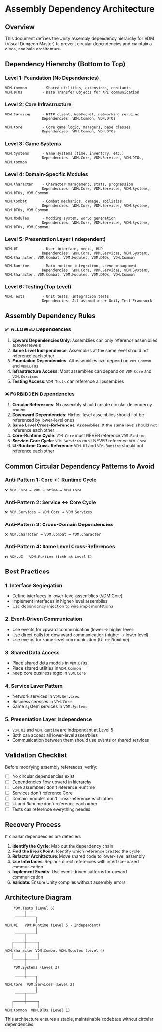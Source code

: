 # Assembly Dependency Architecture

## Overview
This document defines the Unity assembly dependency hierarchy for VDM (Visual Dungeon Master) to prevent circular dependencies and maintain a clean, scalable architecture.

## Dependency Hierarchy (Bottom to Top)

### Level 1: Foundation (No Dependencies)
```
VDM.Common       - Shared utilities, extensions, constants
VDM.DTOs         - Data Transfer Objects for API communication
```

### Level 2: Core Infrastructure
```
VDM.Services     - HTTP client, WebSocket, networking services
                 Dependencies: VDM.Common, VDM.DTOs

VDM.Core         - Core game logic, managers, base classes
                 Dependencies: VDM.Common, VDM.DTOs
```

### Level 3: Game Systems
```
VDM.Systems      - Game systems (time, inventory, etc.)
                 Dependencies: VDM.Core, VDM.Services, VDM.DTOs, VDM.Common
```

### Level 4: Domain-Specific Modules
```
VDM.Character    - Character management, stats, progression
                 Dependencies: VDM.Core, VDM.Services, VDM.Systems, VDM.DTOs, VDM.Common

VDM.Combat       - Combat mechanics, damage, abilities
                 Dependencies: VDM.Core, VDM.Services, VDM.Systems, VDM.DTOs, VDM.Common

VDM.Modules      - Modding system, world generation
                 Dependencies: VDM.Core, VDM.Services, VDM.Systems, VDM.DTOs, VDM.Common
```

### Level 5: Presentation Layer (Independent)
```
VDM.UI           - User interface, menus, HUD
                 Dependencies: VDM.Core, VDM.Services, VDM.Systems, VDM.Character, VDM.Combat, VDM.Modules, VDM.DTOs, VDM.Common

VDM.Runtime      - Main runtime integration, scene management
                 Dependencies: VDM.Core, VDM.Services, VDM.Systems, VDM.Character, VDM.Combat, VDM.Modules, VDM.DTOs, VDM.Common
```

### Level 6: Testing (Top Level)
```
VDM.Tests        - Unit tests, integration tests
                 Dependencies: All assemblies + Unity Test Framework
```

## Assembly Dependency Rules

### ✅ ALLOWED Dependencies
1. **Upward Dependencies Only**: Assemblies can only reference assemblies at lower levels
2. **Same Level Independence**: Assemblies at the same level should not reference each other
3. **Foundation Dependencies**: All assemblies can depend on `VDM.Common` and `VDM.DTOs`
4. **Infrastructure Access**: Most assemblies can depend on `VDM.Core` and `VDM.Services`
5. **Testing Access**: `VDM.Tests` can reference all assemblies

### ❌ FORBIDDEN Dependencies
1. **Circular References**: No assembly should create circular dependency chains
2. **Downward Dependencies**: Higher-level assemblies should not be referenced by lower-level ones
3. **Same Level Cross-References**: Assemblies at the same level should not reference each other
4. **Core-Runtime Cycle**: `VDM.Core` must NEVER reference `VDM.Runtime`
5. **Service-Core Cycle**: `VDM.Services` must NEVER reference `VDM.Core`
6. **UI-Runtime Cross-Reference**: `VDM.UI` and `VDM.Runtime` should not reference each other

## Common Circular Dependency Patterns to Avoid

### Anti-Pattern 1: Core ↔ Runtime Cycle
```
❌ VDM.Core → VDM.Runtime → VDM.Core
```

### Anti-Pattern 2: Service ↔ Core Cycle
```
❌ VDM.Services → VDM.Core → VDM.Services
```

### Anti-Pattern 3: Cross-Domain Dependencies
```
❌ VDM.Character → VDM.Combat → VDM.Character
```

### Anti-Pattern 4: Same Level Cross-References
```
❌ VDM.UI → VDM.Runtime (both at Level 5)
```

## Best Practices

### 1. Interface Segregation
- Define interfaces in lower-level assemblies (VDM.Core)
- Implement interfaces in higher-level assemblies
- Use dependency injection to wire implementations

### 2. Event-Driven Communication
- Use events for upward communication (lower → higher level)
- Use direct calls for downward communication (higher → lower level)
- Use events for same-level communication (UI ↔ Runtime)

### 3. Shared Data Access
- Place shared data models in `VDM.DTOs`
- Place shared utilities in `VDM.Common`
- Keep core business logic in `VDM.Core`

### 4. Service Layer Pattern
- Network services in `VDM.Services`
- Business services in `VDM.Core`
- Game system services in `VDM.Systems`

### 5. Presentation Layer Independence
- `VDM.UI` and `VDM.Runtime` are independent at Level 5
- Both can access all lower-level assemblies
- Communication between them should use events or shared services

## Validation Checklist

Before modifying assembly references, verify:

- [ ] No circular dependencies exist
- [ ] Dependencies flow upward in hierarchy
- [ ] Core assemblies don't reference Runtime
- [ ] Services don't reference Core
- [ ] Domain modules don't cross-reference each other
- [ ] UI and Runtime don't reference each other
- [ ] Tests can reference everything needed

## Recovery Process

If circular dependencies are detected:

1. **Identify the Cycle**: Map out the dependency chain
2. **Find the Break Point**: Identify which reference creates the cycle
3. **Refactor Architecture**: Move shared code to lower-level assembly
4. **Use Interfaces**: Replace direct references with interface-based communication
5. **Implement Events**: Use event-driven patterns for upward communication
6. **Validate**: Ensure Unity compiles without assembly errors

## Architecture Diagram

```
    VDM.Tests (Level 6)
         |
    ┌────┴────┐
    │         │
VDM.UI   VDM.Runtime (Level 5 - Independent)
    │         │
    └────┬────┘
         │
   ┌─────┼─────┐
   │     │     │
VDM.Character VDM.Combat VDM.Modules (Level 4)
   │     │     │
   └─────┼─────┘
         │
    VDM.Systems (Level 3)
         │
    ┌────┼────┐
    │         │
VDM.Core  VDM.Services (Level 2)
    │         │
    └────┬────┘
         │
   ┌─────┼─────┐
   │           │
VDM.Common  VDM.DTOs (Level 1)
```

This architecture ensures a stable, maintainable codebase without circular dependencies. 